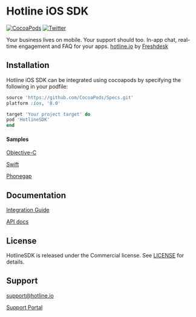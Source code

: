 Hotline iOS SDK
===============
[![CocoaPods](https://img.shields.io/cocoapods/v/HotlineSDK.svg)](https://cocoapods.org/pods/HotlineSDK)
[![Twitter](https://img.shields.io/badge/twitter-@GetHotline-orange.svg?style=flat)](https://twitter.com/GetHotline)

Your business lives on mobile. Your support should too. In-app chat, real-time engagement and FAQ for your apps. [hotline.io](http://hotline.io) by [Freshdesk](https://freshdesk.com)

## Installation
Hotline iOS SDK can be integrated using cocoapods by specifying the following in your podfile:

```ruby
source 'https://github.com/CocoaPods/Specs.git'
platform :ios, '8.0'

target 'Your project target' do
pod 'HotlineSDK'
end
```

#### Samples
[Objective-C](https://github.com/freshdesk/hotline-samples/tree/master/iOSSample)

[Swift](https://github.com/freshdesk/hotline-samples/tree/master/SwiftSample)

[Phonegap](https://github.com/freshdesk/hotline-samples/tree/master/PhonegapSample)

## Documentation
[Integration Guide](https://support.hotline.io/support/solutions/folders/271860) 

[API docs](http://cocoadocs.org/docsets/HotlineSDK)

## License
HotlineSDK is released under the Commercial license. See [LICENSE](https://github.com/freshdesk/hotline-ios/blob/master/HotlineSDK/LICENSE) for details.

## Support
[support@hotline.io](mailto:support@hotline.io)

[Support Portal](https://support.hotline.io)
